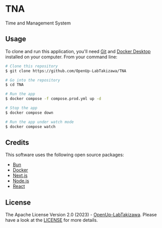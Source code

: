 # TNA
Time and Management System

## Usage

To clone and run this application, you'll need [Git](https://git-scm.com) and [Docker Desktop](https://www.docker.com/products/docker-desktop/) installed on your computer. From your command line:

```bash
# Clone this repository
$ git clone https://github.com/OpenUp-LabTakizawa/TNA

# Go into the repository
$ cd TNA

# Run the app
$ docker compose -f compose.prod.yml up -d

# Stop the app
$ docker compose down

# Run the app under watch mode
$ docker compose watch
```

## Credits

This software uses the following open source packages:

- [Bun](https://bun.sh/)
- [Docker](https://www.docker.com/)
- [Next.js](https://nextjs.org/)
- [Node.js](https://nodejs.org/)
- [React](https://react.dev/)

## License

The Apache License Version 2.0 (2023) - [OpenUp-LabTakizawa](https://github.com/OpenUp-LabTakizawa).
Please have a look at the [LICENSE](https://github.com/OpenUp-LabTakizawa/TNA/blob/main/LICENSE) for more details.
